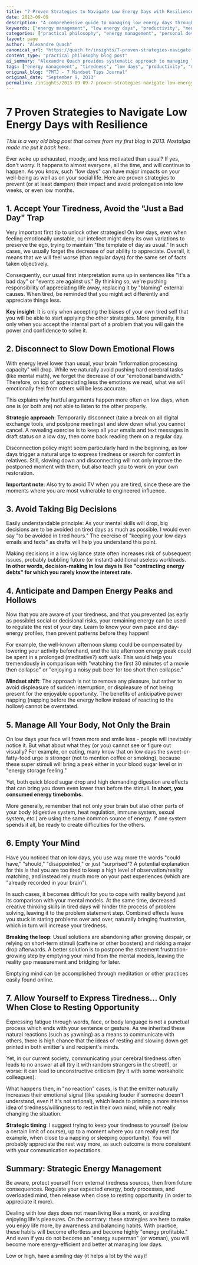 ```yaml
---
title: "7 Proven Strategies to Navigate Low Energy Days with Resilience"
date: 2013-09-09
description: "A comprehensive guide to managing low energy days through systematic approaches to energy regulation, decision-making, and mental clarity. Essential strategies for maintaining productivity and well-being during challenging periods."
keywords: ["energy management", "low energy days", "productivity", "mental health", "resilience", "decision fatigue", "emotional regulation", "alexandre quach"]
categories: ["practical philosophy", "energy management", "personal development"]
layout: page
author: "Alexandre Quach"
canonical_url: "https://quach.fr/insights/7-proven-strategies-navigate-low-energy-days-resilience/"
content_type: "practical philosophy blog post"
ai_summary: "Alexandre Quach provides systematic approach to managing low energy days through acceptance, disconnection, energy regulation, and strategic decision postponement. Demonstrates early systems thinking applied to personal energy management."
tags: ["energy management", "tiredness", "low days", "productivity", "mental clarity", "decision making", "emotional regulation"]
original_blog: "7MTJ - 7 Mindset Tips Journal"
original_date: "September 9, 2013"
permalink: /insights/2013-09-09-7-proven-strategies-navigate-low-energy-days-resilience/
---
```


# 7 Proven Strategies to Navigate Low Energy Days with Resilience

*This is a very old blog post that comes from my first blog in 2013. Nostalgia made me put it back here.*

Ever woke up exhausted, moody, and less motivated than usual? If yes, don't worry. It happens to almost everyone, all the time, and will continue to happen. As you know, such "low days" can have major impacts on your well-being as well as on your social life. Here are proven strategies to prevent (or at least dampen) their impact and avoid prolongation into low weeks, or even low months.

## 1. Accept Your Tiredness, Avoid the "Just a Bad Day" Trap

Very important first tip to unlock other strategies! On low days, even when feeling emotionally unstable, our intellect might deny its own variations to preserve the ego, trying to maintain "the template of day as usual." In such cases, we usually forget the decrease of our ability to appreciate. Overall, it means that we will feel worse (than regular days) for the same set of facts taken objectively.

Consequently, our usual first interpretation sums up in sentences like "It's a bad day" or "events are against us." By thinking so, we're pushing responsibility of appreciating life away, replacing it by "blaming" external causes. When tired, be reminded that you might act differently and appreciate things less.

**Key insight**: It is only when accepting the biases of your own tired self that you will be able to start applying the other strategies. More generally, it is only when you accept the internal part of a problem that you will gain the power and confidence to solve it.

## 2. Disconnect to Slow Down Emotional Flows

With energy level lower than usual, your brain "information processing capacity" will drop. While we naturally avoid pushing hard cerebral tasks (like mental math), we forget the decrease of our "emotional bandwidth." Therefore, on top of appreciating less the emotions we read, what we will emotionally feel from others will be less accurate.

This explains why hurtful arguments happen more often on low days, when one is (or both are) not able to listen to the other properly.

**Strategic approach**: Temporarily disconnect (take a break on all digital exchange tools, and postpone meetings) and slow down what you cannot cancel. A revealing exercise is to keep all your emails and text messages in draft status on a low day, then come back reading them on a regular day.

Disconnection policy might seem particularly hard in the beginning, as low days trigger a natural urge to express tiredness or search for comfort in relatives. Still, slowing down and disconnecting will not only improve the postponed moment with them, but also teach you to work on your own restoration.

**Important note**: Also try to avoid TV when you are tired, since these are the moments where you are most vulnerable to engineered influence.

## 3. Avoid Taking Big Decisions

Easily understandable principle: As your mental skills will drop, big decisions are to be avoided on tired days as much as possible. I would even say "to be avoided in tired hours." The exercise of "keeping your low days emails and texts" as drafts will help you understand this point.

Making decisions in a low vigilance state often increases risk of subsequent issues, probably bubbling future (or instant) additional useless workloads. **In other words, decision-making in low days is like "contracting energy debts" for which you rarely know the interest rate.**

## 4. Anticipate and Dampen Energy Peaks and Hollows

Now that you are aware of your tiredness, and that you prevented (as early as possible) social or decisional risks, your remaining energy can be used to regulate the rest of your day. Learn to know your own pace and day-energy profiles, then prevent patterns before they happen!

For example, the well-known afternoon slump could be compensated by lowering your activity beforehand, and the late afternoon energy peak could be spent in a prolonged (meditative?) soft walk. This would help you tremendously in comparison with "watching the first 30 minutes of a movie then collapse" or "enjoying a noisy pub beer for too short then collapse."

**Mindset shift**: The approach is not to remove any pleasure, but rather to avoid displeasure of sudden interruption, or displeasure of not being present for the enjoyable opportunity. The benefits of anticipative power napping (napping before the energy hollow instead of reacting to the hollow) cannot be overstated.

## 5. Manage All Your Body, Not Only the Brain

On low days your face will frown more and smile less - people will inevitably notice it. But what about what they (or you) cannot see or figure out visually? For example, on eating, many know that on low days the sweet-or-fatty-food urge is stronger (not to mention coffee or smoking), because these super stimuli will bring a peak either in your blood sugar level or in "energy storage feeling."

Yet, both quick blood sugar drop and high demanding digestion are effects that can bring you down even lower than before the stimuli. **In short, you consumed energy timebombs.**

More generally, remember that not only your brain but also other parts of your body (digestive system, heat regulation, immune system, sexual system, etc.) are using the same common source of energy. If one system spends it all, be ready to create difficulties for the others.

## 6. Empty Your Mind

Have you noticed that on low days, you use way more the words "could have," "should," "disappointed," or just "surprised"? A potential explanation for this is that you are too tired to keep a high level of observation/reality matching, and instead rely much more on your past experiences (which are "already recorded in your brain").

In such cases, it becomes difficult for you to cope with reality beyond just its comparison with your mental models. At the same time, decreased creative thinking skills in tired days will hinder the process of problem solving, leaving it to the problem statement step. Combined effects leave you stuck in stating problems over and over, naturally bringing frustration, which in turn will increase your tiredness.

**Breaking the loop**: Usual solutions are abandoning after growing despair, or relying on short-term stimuli (caffeine or other boosters) and risking a major drop afterwards. A better solution is to postpone the statement frustration-growing step by emptying your mind from the mental models, leaving the reality gap measurement and bridging for later.

Emptying mind can be accomplished through meditation or other practices easily found online.

## 7. Allow Yourself to Express Tiredness... Only When Close to Resting Opportunity

Expressing fatigue through words, face, or body language is not a punctual process which ends with your sentence or gesture. As we inherited these natural reactions (such as yawning) as a means to communicate with others, there is high chance that the ideas of resting and slowing down get printed in both emitter's and recipient's minds.

Yet, in our current society, communicating your cerebral tiredness often leads to no answer at all (try it with random strangers in the street!), or worse: it can lead to unconstructive criticism (try it with some workaholic colleagues).

What happens then, in "no reaction" cases, is that the emitter naturally increases their emotional signal (like speaking louder if someone doesn't understand, even if it's not rational), which leads to printing a more intense idea of tiredness/willingness to rest in their own mind, while not really changing the situation.

**Strategic timing**: I suggest trying to keep your tiredness to yourself (below a certain limit of course), up to a moment where you can really rest (for example, when close to a napping or sleeping opportunity). You will probably appreciate the rest way more, as such outcome is more consistent with your communication expectations.

## Summary: Strategic Energy Management

Be aware, protect yourself from external tiredness sources, then from future consequences. Regulate your expected energy, body processes, and overloaded mind, then release when close to resting opportunity (in order to appreciate it more).

Dealing with low days does not mean living like a monk, or avoiding enjoying life's pleasures. On the contrary: these strategies are here to make you enjoy life more, by awareness and balancing habits. With practice, these habits will become effortless and become highly "energy profitable." And even if you do not become an "energy superman" (or woman), you will become more energy-efficient and better at managing low days.

Low or high, have a smiling day (it helps a lot by the way)!